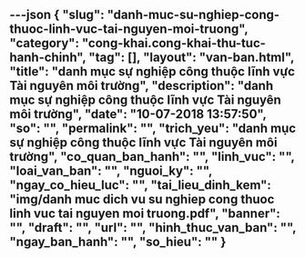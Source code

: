 ---json
{
    "slug": "danh-muc-su-nghiep-cong-thuoc-linh-vuc-tai-nguyen-moi-truong",
    "category": "cong-khai.cong-khai-thu-tuc-hanh-chinh",
    "tag": [],
    "layout": "van-ban.html",
    "title": "danh mục sự nghiệp công thuộc lĩnh vực Tài nguyên môi trường",
    "description": "danh mục sự nghiệp công thuộc lĩnh vực Tài nguyên môi trường",
    "date": "10-07-2018 13:57:50",
    "so": "",
    "permalink": "",
    "trich_yeu": "danh mục sự nghiệp công thuộc lĩnh vực Tài nguyên môi trường",
    "co_quan_ban_hanh": "",
    "linh_vuc": "",
    "loai_van_ban": "",
    "nguoi_ky": "",
    "ngay_co_hieu_luc": "",
    "tai_lieu_dinh_kem": "img/danh muc dich vu su nghiep cong thuoc linh vuc tai nguyen moi truong.pdf",
    "banner": "",
    "draft": "",
    "url": "",
    "hinh_thuc_van_ban": "",
    "ngay_ban_hanh": "",
    "so_hieu": ""
}
---

